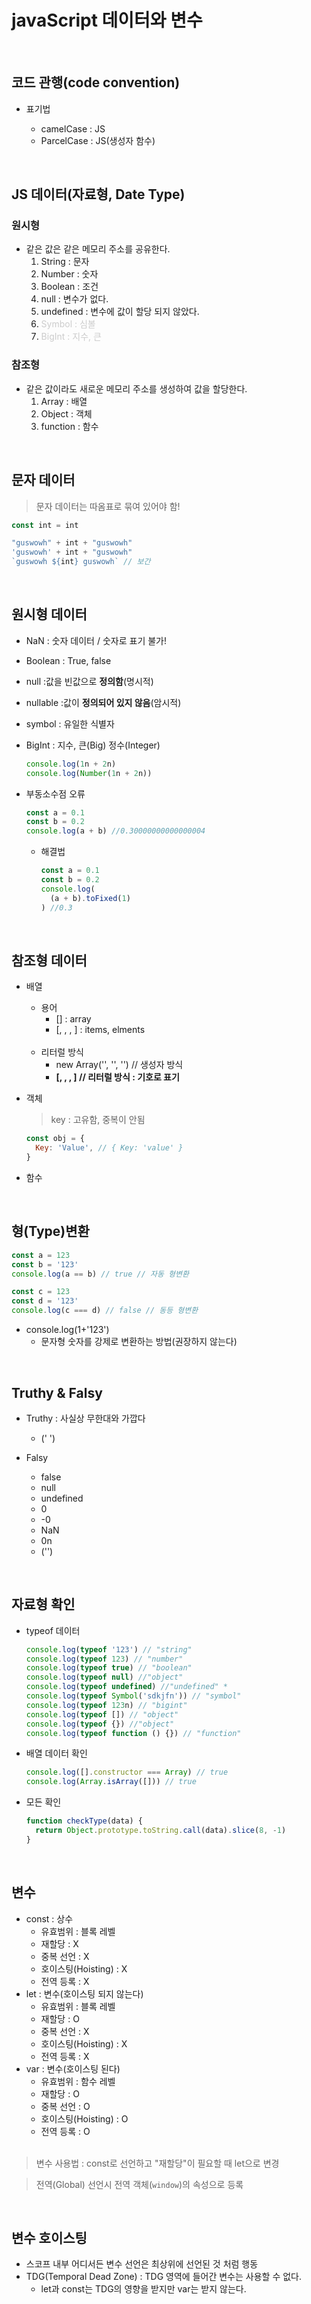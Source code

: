 # javaScript 데이터와 변수

<br />

## 코드 관행(code convention)

  - 표기법

    - camelCase : JS
    - ParcelCase : JS(생성자 함수)




<br />

## JS 데이터(자료형, Date Type)
    
### 원시형
- 같은 값은 같은 메모리 주소를 공유한다.
  1. String : 문자
  2. Number : 숫자
  3. Boolean : 조건
  4. null : 변수가 없다.
  5. undefined : 변수에 값이 할당 되지 않았다.
  6. <span style="color:#ccc">Symbol : 심볼</span>
  7. <span style="color:#ccc">BigInt : 지수, 큰</span>

### 참조형
- 같은 값이라도 새로운 메모리 주소를 생성하여 값을 할당한다.
  1. Array :  배열
  2. Object : 객체
  3. function : 함수

<br />

## 문자 데이터

> 문자 데이터는 따옴표로 묶여 있어야 함!

```js
const int = int

"guswowh" + int + "guswowh"
'guswowh' + int + "guswowh"
`guswowh ${int} guswowh` // 보간
```

<br />

## 원시형 데이터

- NaN : 숫자 데이터 / 숫자로 표기 불가!
- Boolean : True, false
- null :값을 빈값으로 __정의함__(명시적)
- nullable :값이 __정의되어 있지 않음__(암시적)
- symbol : 유일한 식별자
- BigInt : 지수, 큰(Big) 정수(Integer)
  ```js
  console.log(1n + 2n)
  console.log(Number(1n + 2n))
  ```

- 부동소수점 오류
  ```js
  const a = 0.1
  const b = 0.2
  console.log(a + b) //0.30000000000000004
  ```
  - 해결법
    ```js
    const a = 0.1
    const b = 0.2
    console.log(
      (a + b).toFixed(1)
    ) //0.3
    ```

<br />

## 참조형 데이터

  - 배열
    - 용어
      - [] : array
      - [, , , ] : items, elments
      <br /><br />
    - 리터럴 방식
      - new Array('', '', '') // 생성자 방식
      - __[, , , ] // 리터럴 방식 : 기호로 표기__

  - 객체

    > key : 고유함, 중복이 안됨

    ```js
    const obj = {
      Key: 'Value', // { Key: 'value' }
    }
    ```

  - 함수

<br />

## 형(Type)변환

  ```js
  const a = 123
  const b = '123'
  console.log(a == b) // true // 자동 형변환

  const c = 123
  const d = '123'
  console.log(c === d) // false // 동등 형변환
  ```
  - console.log(1+'123')  
    - 문자형 숫자를 강제로 변환하는 방법(권장하지 않는다)

<br />

## Truthy & Falsy

  - Truthy : 사실상 무한대와 가깝다
    - (' ')

  - Falsy
    - false
    - null
    - undefined
    - 0
    - -0
    - NaN
    - 0n
    - ('')

<br />

## 자료형 확인

  - typeof 데이터
    ```js
    console.log(typeof '123') // "string"
    console.log(typeof 123) // "number"
    console.log(typeof true) // "boolean"
    console.log(typeof null) //"object"
    console.log(typeof undefined) //"undefined" *
    console.log(typeof Symbol('sdkjfn')) // "symbol"
    console.log(typeof 123n) // "bigint"
    console.log(typeof []) // "object"
    console.log(typeof {}) //"object"
    console.log(typeof function () {}) // "function"
    ```
  - 배열 데이터 확인
    ```js
    console.log([].constructor === Array) // true
    console.log(Array.isArray([])) // true
    ```

  - 모든 확인
    ```js
    function checkType(data) {
      return Object.prototype.toString.call(data).slice(8, -1)
    }
    ```

<br />

## 변수
  - const : 상수
    - 유효범위 : 블록 레벨
    - 재할당 : X
    - 중복 선언 : X
    - 호이스팅(Hoisting) : X
    - 전역 등록 : X
  - let : 변수(호이스팅 되지 않는다)
    - 유효범위 : 블록 레벨
    - 재할당 : O
    - 중복 선언 : X
    - 호이스팅(Hoisting) : X
    - 전역 등록 : X
  - var : 변수(호이스팅 된다)
    - 유효범위 : 함수 레벨
    - 재할당 : O
    - 중복 선언 : O
    - 호이스팅(Hoisting) : O
    - 전역 등록 : O
  <br /><br />

  > 변수 사용법 : const로 선언하고 "재할당"이 필요할 때 let으로 변경
  
  > 전역(Global) 선언시 전역 객체(`window`)의 속성으로 등록

<br />

## 변수 호이스팅
  - 스코프 내부 어디서든 변수 선언은 최상위에 선언된 것 처럼 행동
  - TDG(Temporal Dead Zone) : TDG 영역에 들어간 변수는 사용할 수 없다.
    - let과 const는 TDG의 영향을 받지만 var는 받지 않는다.
